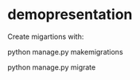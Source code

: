 # demopresentation

Create migartions with: 


python manage.py makemigrations

python manage.py migrate
